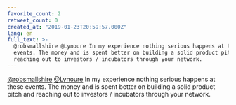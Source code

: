 ```yaml
---
favorite_count: 2
retweet_count: 0
created_at: "2019-01-23T20:59:57.000Z"
lang: en
full_text: >-
  @robsmallshire @Lynoure In my experience nothing serious happens at these
  events. The money and is spent better on building a solid product pitch and
  reaching out to investors / incubators through your network.
---
```


[@robsmallshire](https://twitter.com/robsmallshire)
[@Lynoure](https://twitter.com/Lynoure) In my experience nothing serious happens
at these events. The money and is spent better on building a solid product pitch
and reaching out to investors / incubators through your network.

